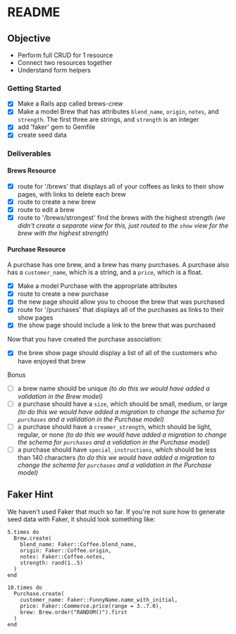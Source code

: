 # README

## Objective

* Perform full CRUD for 1 resource
* Connect two resources together
* Understand form helpers

### Getting Started

- [x] Make a Rails app called brews-crew
- [x] Make a model Brew that has attributes `blend_name`, `origin`, `notes`, and `strength`.  The first three are strings, and `strength` is an integer
- [x] add 'faker' gem to Gemfile
- [x] create seed data

### Deliverables

#### Brews Resource

- [x] route for '/brews' that displays all of your coffees as links to their show pages, with links to delete each brew
- [x] route to create a new brew
- [x] route to edit a brew
- [x] route to '/brews/strongest' find the brews with the highest strength _(we didn't create a separate view for this, just routed to the `show` view for the brew with the highest strength)_

#### Purchase Resource

A purchase has one brew, and a brew has many purchases.  A purchase also has a `customer_name`, which is a string, and a `price`, which is a float.

- [x] Make a model Purchase with the appropriate attributes
- [x] route to create a new purchase
- [x] the new page should allow you to choose the brew that was purchased
- [x] route for '/purchases' that displays all of the purchases as links to their show pages
- [x] the show page should include a link to the brew that was purchased

Now that you have created the purchase association:
- [x] the brew show page should display a list of all of the customers who have enjoyed that brew

Bonus
- [ ] a brew name should be unique _(to do this we would have added a validation in the Brew model)_
- [ ] a purchase should have a `size`, which should be small, medium, or large _(to do this we would have added a migration to change the schema for `purchases` and a validation in the Purchase model)_
- [ ] a purchase should have a `creamer_strength`, which should be light, regular, or none _(to do this we would have added a migration to change the schema for `purchases` and a validation in the Purchase model)_
- [ ] a purchase should have `special_instructions`, which should be less than 140 characters _(to do this we would have added a migration to change the schema for `purchases` and a validation in the Purchase model)_

## Faker Hint

We haven't used Faker that much so far.  If you're not sure how to generate seed data with Faker, it should look something like:
```
5.times do
  Brew.create(
    blend_name: Faker::Coffee.blend_name,
    origin: Faker::Coffee.origin,
    notes: Faker::Coffee.notes,
    strength: rand(1..5)
  )
end

10.times do
  Purchase.create(
    customer_name: Faker::FunnyName.name_with_initial,
    price: Faker::Commerce.price(range = 3..7.0),
    brew: Brew.order("RANDOM()").first
  )
end
```
